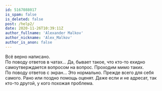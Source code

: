 ```yaml
---
id: 5167088017
is_spam: false
is_deleted: false
post: /help2/
date: 2020-11-26T10:39:11Z
author_fullname: 'Alexander Malkov'
author_nickname: 'Alex_Malkov'
author_is_anon: false
---
```


<p>Всё верно написано. <br>По поводу ответов в чатах... Да, бывает такое, что кто-то ехидно самоутверждается вопросом на вопрос. Проходим мимо таких.<br>По поводу ответов с экран... Это нормально. Прежде всего для себя самого. Рано или поздно помощь оценят. Даже если и не адресат, так кто-то другой, у кого похожая проблема.</p>
